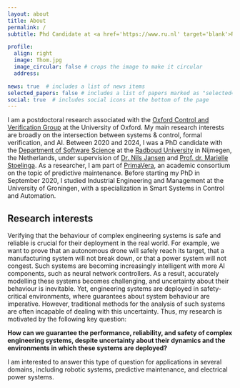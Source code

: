 ```yaml
---
layout: about
title: About
permalink: /
subtitle: Phd Candidate at <a href='https://www.ru.nl' target='blank'>Radboud University</a>, the Netherlands.

profile:
  align: right
  image: Thom.jpg
  image_circular: false # crops the image to make it circular
  address:

news: true  # includes a list of news items
selected_papers: false # includes a list of papers marked as "selected={true}"
social: true  # includes social icons at the bottom of the page
---
```


I am a postdoctoral research associated with the [Oxford Control and Verification Group](https://oxcav.web.ox.ac.uk/) at the University of Oxford.
My main research interests are broadly on the intersection between systems & control, formal verification, and AI.
Between 2020 and 2024, I was a PhD candidate with the [Department of Software Science](https://sws.cs.ru.nl/) at the [Radboud University](https://www.ru.nl/english/) in Nijmegen, the Netherlands, under supervision of [Dr. Nils Jansen](http://www.cs.ru.nl/personal/nilsjansen/) and [Prof. dr. Marielle Stoelinga](https://wwwhome.ewi.utwente.nl/~marielle/). As a researcher, I am part of [PrimaVera](https://primavera-project.com/), an academic consortium on the topic of predictive maintenance. 
Before starting my PhD in September 2020, I studied Industrial Engineering and Management at the University of Groningen, with a specialization in Smart Systems in Control and Automation.

Research interests
------
Verifying that the behaviour of complex engineering systems is safe and reliable is crucial for their deployment in the real world. 
For example, we want to prove that an autonomous drone will safely reach its target, that a manufacturing system will not break down, or that a power system will not congest. 
Such systems are becoming increasingly intelligent with more AI components, such as neural network controllers.
As a result, accurately modelling these systems becomes challenging, and uncertainty about their behaviour is inevitable.
Yet, engineering systems are deployed in safety-critical environments, where guarantees about system behaviour are imperative. 
However, traditional methods for the analysis of such systems are often incapable of dealing with this uncertainty. 
Thus, my research is motivated by the following key question:

**How can we guarantee the performance, reliability, and safety of complex engineering systems, despite uncertainty about their dynamics and the environments in which these systems are deployed?**

I am interested to answer this type of question for applications in several domains, including robotic systems, predictive maintenance, and electrical power systems.